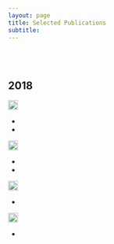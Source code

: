 ```yaml
---
layout: page
title: Selected Publications
subtitle: 
---
```

<br/>
<br/>

## 2018

<img src="../img/journal-article.png" height="20px">

- 

-

<img src="../img/conference-paper.png" height="20px">

-

-

<img src="../img/workshop-paper.png" height="20px">

-

<img src="../img/book-chapter.png" height="20px">

-









































